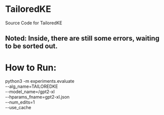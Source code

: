 # TailoredKE
Source Code for TailoredKE

## Noted: Inside, there are still some errors, waiting to be sorted out.

# How to Run:
python3 -m experiments.evaluate \
    --alg_name=TAILOREDKE \
    --model_name=/gpt2-xl \
    --hparams_fname=gpt2-xl.json \
    --num_edits=1 \
    --use_cache
